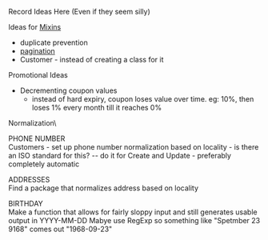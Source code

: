 Record Ideas Here (Even if they seem silly)



Ideas for [Mixins](https://developer.mozilla.org/en-US/docs/Web/JavaScript/Reference/Classes#mix-ins)
- duplicate prevention
- [pagination](https://developer.squareup.com/docs/working-with-apis/pagination)
- Customer - instead of creating a class for it



Promotional Ideas
- Decrementing coupon values
  - instead of hard expiry, coupon loses value over time. eg: 10%, then loses 1% every month till it reaches 0%
    


Normalization\
 
PHONE NUMBER\
 Customers - set up phone number normalization based on locality - is there an ISO standard for this?
 -- do it for Create and Update - preferably completely automatic

ADDRESSES\
Find a package that normalizes address based on locality

BIRTHDAY\
Make a function that allows for fairly sloppy input and still generates usable output in YYYY-MM-DD
Mabye use RegExp so something like "Spetmber 23 9168" comes out "1968-09-23"


